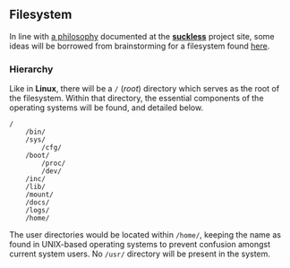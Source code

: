 ## Filesystem

In line with [a philosophy](http://suckless.org/philosophy) documented at 
the [**suckless**](http://suckless.org) project site, some ideas will be 
borrowed from brainstorming for a filesystem found 
[here](http://sta.li/filesystem).

### Hierarchy

Like in **Linux**, there will be a `/` (*root*) directory which serves as the 
root of the filesystem. Within that directory, the essential components of the 
operating systems will be found, and detailed below.

    /
        /bin/
        /sys/
            /cfg/
        /boot/
            /proc/
            /dev/
        /inc/
        /lib/
        /mount/
        /docs/
        /logs/
        /home/

The user directories would be located within `/home/`, keeping the name as 
found in UNIX-based operating systems to prevent confusion amongst current 
system users. No `/usr/` directory will be present in the system.
